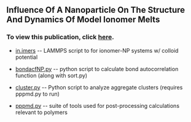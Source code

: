 ## Influence Of A Nanoparticle On The Structure And Dynamics Of Model Ionomer Melts
### To view this publication, click [here](https://pubs.rsc.org/en/Content/ArticleLanding/2018/SM/C8SM00665B#!divAbstract). 

- [in.imers](https://github.com/hall-polymers/published-work/blob/master/2018-sampath2018influence/in.imers) -- LAMMPS script to for ionomer-NP systems w/ colloid potential

- [bondacfNP.py](https://github.com/hall-polymers/published-work/blob/master/2018-sampath2018influence/bondacfnp.py) -- python script to calculate bond autocorrelation function (along with sort.py)

- [cluster.py](https://github.com/hall-polymers/published-work/blob/master/2018-sampath2018influence/cluster.py)  -- Python script to analyze aggregate clusters (requires pppmd.py to run)

- [pppmd.py](https://github.com/hall-polymers/published-work/blob/master/2018-sampath2018influence/pppmd.py) -- suite of tools used for post-processing calculations relevant to polymers